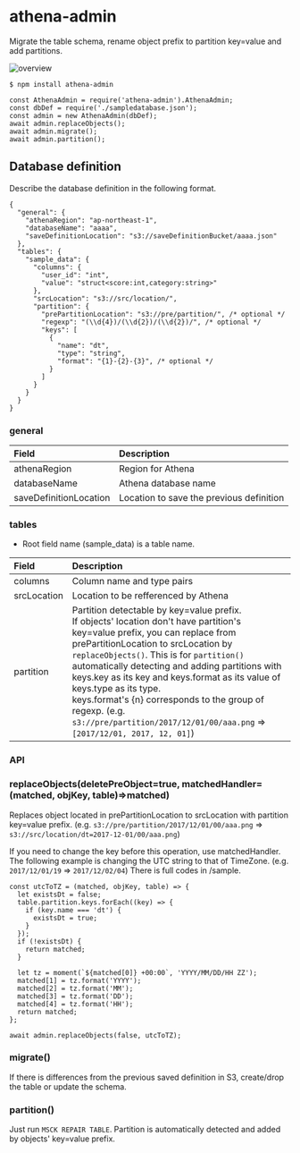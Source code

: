 # athena-admin

Migrate the table schema, rename object prefix to partition key=value and add partitions.

![overview](https://github.com/sambaiz/athena-admin/blob/master/doc/overview.png?raw=true)

```
$ npm install athena-admin
```

```
const AthenaAdmin = require('athena-admin').AthenaAdmin;
const dbDef = require('./sampledatabase.json');
const admin = new AthenaAdmin(dbDef);
await admin.replaceObjects();
await admin.migrate();
await admin.partition();
```

## Database definition

Describe the database definition in the following format.

```
{
  "general": {
    "athenaRegion": "ap-northeast-1",
    "databaseName": "aaaa",
    "saveDefinitionLocation": "s3://saveDefinitionBucket/aaaa.json"
  },
  "tables": {
    "sample_data": {
      "columns": {
        "user_id": "int",
        "value": "struct<score:int,category:string>"
      },
      "srcLocation": "s3://src/location/",
      "partition": {
        "prePartitionLocation": "s3://pre/partition/", /* optional */
        "regexp": "(\\d{4})/(\\d{2})/(\\d{2})/", /* optional */
        "keys": [
          {
            "name": "dt",
            "type": "string",
            "format": "{1}-{2}-{3}", /* optional */
          }
        ]
      }
    }
  }
}
```

### general

| Field  | Description |
|:-----------|:------------|
| athenaRegion | Region for Athena |
| databaseName | Athena database name |
| saveDefinitionLocation | Location to save the previous definition |

### tables

- Root field name (sample_data) is a table name.

| Field  | Description |
|:-----------|:------------|
| columns | Column name and type pairs |
| srcLocation | Location to be refferenced by Athena |
| partition | Partition detectable by key=value prefix.<br>If objects' location don't have partition's key=value prefix, you can replace from prePartitionLocation to srcLocation by `replaceObjects()`. This is for `partition()` automatically detecting and adding partitions with keys.key as its key and keys.format as its value of keys.type as its type.<br>keys.format's {n} corresponds to the group of regexp. (e.g. `s3://pre/partition/2017/12/01/00/aaa.png` => `[2017/12/01, 2017, 12, 01]`) |

### API

### replaceObjects(deletePreObject=true, matchedHandler=(matched, objKey, table)=>matched)

Replaces object located in prePartitionLocation to srcLocation with partition key=value prefix.
(e.g. `s3://pre/partition/2017/12/01/00/aaa.png` => `s3://src/location/dt=2017-12-01/00/aaa.png`)

If you need to change the key before this operation, use matchedHandler.
The following example is changing the UTC string to that of TimeZone.
(e.g. `2017/12/01/19` => `2017/12/02/04`)
There is full codes in /sample.

```
const utcToTZ = (matched, objKey, table) => {
  let existsDt = false;
  table.partition.keys.forEach((key) => {
    if (key.name === 'dt') {
      existsDt = true;
    }
  });
  if (!existsDt) {
    return matched;
  }

  let tz = moment(`${matched[0]} +00:00`, 'YYYY/MM/DD/HH ZZ');
  matched[1] = tz.format('YYYY');
  matched[2] = tz.format('MM');
  matched[3] = tz.format('DD');
  matched[4] = tz.format('HH');
  return matched;
};

await admin.replaceObjects(false, utcToTZ);
```

### migrate()

If there is differences from the previous saved definition in S3, create/drop the table or update the schema.

### partition()

Just run `MSCK REPAIR TABLE`. Partition is automatically detected and added by objects' key=value prefix.